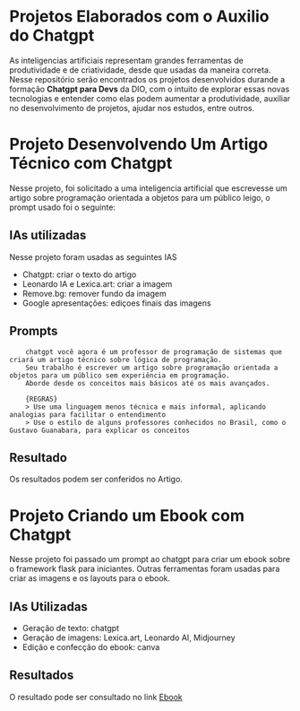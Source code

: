 
# Projetos Elaborados com o Auxilio do Chatgpt

As inteligencias artificiais representam grandes ferramentas de produtividade e de criatividade, desde que usadas da maneira correta.
Nesse repositório serão encontrados os projetos desenvolvidos durande a formação **Chatgpt para Devs** da DIO, com o intuito de explorar essas novas tecnologias e entender como elas podem aumentar a produtividade, auxiliar no desenvolvimento de projetos, ajudar nos estudos, entre outros.

# Projeto **Desenvolvendo Um Artigo Técnico com Chatgpt**

Nesse projeto, foi solicitado a uma inteligencia artificial que escrevesse um artigo sobre programação orientada a objetos para um público leigo, o prompt usado foi o seguinte:

## IAs utilizadas

Nesse projeto foram usadas as seguintes IAS
 - Chatgpt: criar o texto do artigo
 - Leonardo IA e Lexica.art: criar a imagem
 - Remove.bg: remover fundo da imagem
 - Google apresentações: ediçoes finais das imagens

## Prompts

        chatgpt você agora é um professor de programação de sistemas que criará um artigo técnico sobre lógica de programação.
        Seu trabalho é escrever um artigo sobre programação orientada a objetos para um público sem experiência em programação.
        Aborde desde os conceitos mais básicos até os mais avançados.

        {REGRAS}
        > Use uma linguagem menos técnica e mais informal, aplicando analogias para facilitar o entendimento
        > Use o estilo de alguns professores conhecidos no Brasil, como o Gustavo Guanabara, para explicar os conceitos


## Resultado
Os resultados podem ser conferidos no Artigo.


# Projeto **Criando um Ebook com Chatgpt**

Nesse projeto foi passado um prompt ao chatgpt para criar um ebook sobre o framework flask para iniciantes.
Outras ferramentas foram usadas para criar as imagens e os layouts para o ebook.

## IAs Utilizadas

 - Geração de texto: chatgpt
 - Geração de imagens: Lexica.art, Leonardo AI, Midjourney
 - Edição e confecção do ebook: canva

## Resultados
O resultado pode ser consultado no link
[Ebook](https://drive.google.com/file/d/1MsBsf4Mi3UrXaUxPBffYs1cmOEUKfRqs/view?usp=sharing)
